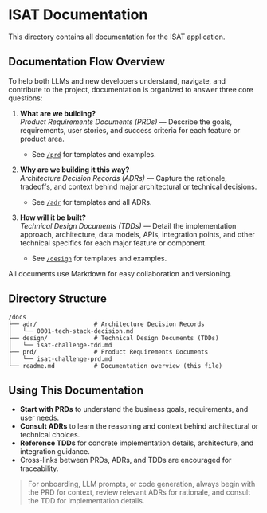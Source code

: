 # ISAT Documentation

This directory contains all documentation for the ISAT application.

## Documentation Flow Overview

To help both LLMs and new developers understand, navigate, and contribute to the project, documentation is organized to answer three core questions:

1. **What are we building?**  
   _Product Requirements Documents (PRDs)_ — Describe the goals, requirements, user stories, and success criteria for each feature or product area.
   - See [`/prd`](prd/) for templates and examples.

2. **Why are we building it this way?**  
   _Architecture Decision Records (ADRs)_ — Capture the rationale, tradeoffs, and context behind major architectural or technical decisions.
   - See [`/adr`](adr/) for templates and all ADRs.

3. **How will it be built?**  
   _Technical Design Documents (TDDs)_ — Detail the implementation approach, architecture, data models, APIs, integration points, and other technical specifics for each major feature or component.
   - See [`/design`](design/) for templates and examples.

All documents use Markdown for easy collaboration and versioning.

## Directory Structure

```
/docs
├── adr/                # Architecture Decision Records
│   └── 0001-tech-stack-decision.md
├── design/             # Technical Design Documents (TDDs)
│   └── isat-challenge-tdd.md
├── prd/                # Product Requirements Documents
│   └── isat-challenge-prd.md
└── readme.md           # Documentation overview (this file)
```

## Using This Documentation

- **Start with PRDs** to understand the business goals, requirements, and user needs.
- **Consult ADRs** to learn the reasoning and context behind architectural or technical choices.
- **Reference TDDs** for concrete implementation details, architecture, and integration guidance.
- Cross-links between PRDs, ADRs, and TDDs are encouraged for traceability.

> For onboarding, LLM prompts, or code generation, always begin with the PRD for context, review relevant ADRs for rationale, and consult the TDD for implementation details.